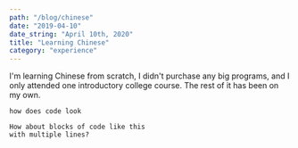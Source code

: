 ```yaml
---
path: "/blog/chinese"
date: "2019-04-10"
date_string: "April 10th, 2020"
title: "Learning Chinese"
category: "experience"
--- 
```


I'm learning Chinese from scratch, I didn't purchase any big programs, and I
only attended one introductory college course.  The rest of it has been on my
own.

`how does code look`

```
How about blocks of code like this
with multiple lines?
```
